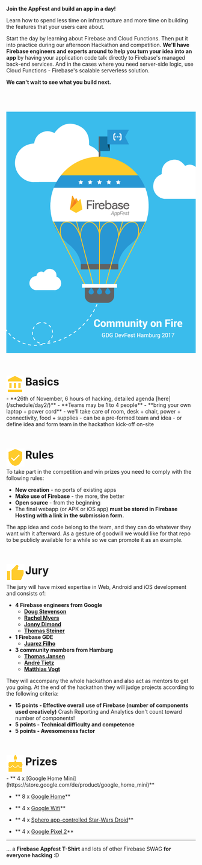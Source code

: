 

**Join the AppFest and build an app in a day!**

Learn how to spend less time on infrastructure and more time on building the features that your users care about.

Start the day by learning about Firebase and Cloud Functions. Then put it into practice during our afternoon Hackathon and competition. **We'll have Firebase engineers and experts around to help you turn your idea into an app** by having your application code talk directly to Firebase's managed back-end services. And in the cases where you need server-side logic, use Cloud Functions - Firebase's scalable serverless solution.

**We can't wait to see what you build next.**



<img style="margin-top:4em;" src="/images/Firebase_AppFest_Hamburg_650.png"/>


<div style="margin-top:4em; margin-bottom:1em;"><img src="/images/ic_basics.png" style="float:left; display: inline-block;"/><h1 style="margin-left:1.8em">Basics</h1></div>
 - **26th of November, 6 hours of hacking, detailed agenda [here](/schedule/day2/)**
 - **Teams may be 1 to 4 people**
 - **bring your own laptop + power cord**
 - we'll take care of room, desk + chair, power + connectivity, food + supplies
 - can be a pre-formed team and idea
 - or define idea and form team in the hackathon kick-off on-site



<div style="margin-top:4em; margin-bottom:1em;"><img src="/images/ic_verified.png" style="float:left; display: inline-block;"/><h1 style="margin-left:1.8em">Rules</h1></div>
To take part in the competition and win prizes you need to comply with the following rules:

 - **New creation** - no ports of existing apps
 - **Make use of Firebase** - the more, the better
 - **Open source** - from the beginning
 - The final webapp (or APK or iOS app) **must be stored in Firebase Hosting with a link in the submission form.**

The app idea and code belong to the team, and they can do whatever they want with it afterward. As a gesture of goodwill we would like for that repo to be publicly available for a while so we can promote it as an example.


<div style="margin-top:4em; margin-bottom:1em;"><img src="/images/ic_thumb_yellow.png" style="float:left; display: inline-block;"/><h1 style="margin-left:1.8em">Jury</h1></div>
The jury will have mixed expertise in Web, Android and iOS development and consists of:

 - **4 Firebase engineers from Google**
   - **[Doug Stevenson](/speakers/12)**
   - **[Rachel Myers](/speakers/13)**
   - **[Jonny Dimond](/speakers/20)**
   - **[Thomas Steiner](/speakers/19)**
 - **1 Firebase GDE**
   - **[Juarez Filho](/speakers/5)**
 - **3 community members from Hamburg**
   - **[Thomas Jansen](/speakers/21)**
   - **[André Tietz](/speakers/29)**
   - **[Matthias Vogt](/speakers/30)**

They will accompany the whole hackathon and also act as mentors to get you going. At the end of the hackathon they will judge projects according to the following criteria:

 - **15 points - Effective overall use of Firebase (number of components used creatively)**
Crash Reporting and Analytics don't count toward number of components!
 - **5 points - Technical difficulty and competence**
 - **5 points - Awesomeness factor**


<div style="margin-top:4em; margin-bottom:1em;"><img src="/images/ic_cake.png" style="float:left; display: inline-block;"/><h1 style="margin-left:1.8em">Prizes</h1></div>
 - ** 4 x [Google Home Mini](https://store.google.com/de/product/google_home_mini)**

 - ** 8 x [Google Home](https://store.google.com/de/product/google_home)**

 - ** 4 x [Google Wifi](https://store.google.com/de/product/google_wifi)**

 - ** 4 x [Sphero app-controlled Star-Wars Droid](https://www.sphero.com/starwars)**

 - ** 4 x [Google Pixel 2](https://store.google.com/de/product/pixel_2)**


----------
... a **Firebase Appfest T-Shirt** and lots of other Firebase SWAG **for everyone hacking** :D
